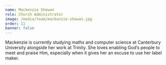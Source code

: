 ```yaml
---
name: Mackenzie Shewan 
role: Church Administrator
image: /media/team/mackenzie-shewan.jpg
order: 11
banner: false
---
```

Mackenzie is currently studying maths and computer science at Canterbury University alongside her work at Trinity. She loves enabling God’s people to meet and praise Him, especially when it gives her an excuse to use her label maker.

